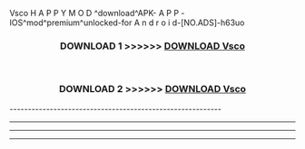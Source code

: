  Vsco  H A P P Y M O D ^download^APK- A P P -IOS^mod^premium^unlocked-for A n d r o i d-[NO.ADS]-h63uo



<div align="center">

<h3>DOWNLOAD 1 >>>>>> <a href="https://en-mod.web.app/?en= Vsco ">DOWNLOAD Vsco  </a></h3><br>

<h3>DOWNLOAD 2 >>>>>> <a href="https://en-mod.web.app/?en= Vsco ">DOWNLOAD Vsco  </a></h3>

</div>
----------------------------------------------------------

----------------------------------------------------------

----------------------------------------------------------

----------------------------------------------------------



